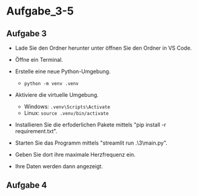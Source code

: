 # Aufgabe_3-5

## Aufgabe 3

- Lade Sie den Ordner herunter unter öffnen Sie den Ordner in VS Code.
- Öffne ein Terminal.
- Erstelle eine neue Python-Umgebung.
    - `python -m venv .venv`
- Aktiviere die virtuelle Umgebung.
    - Windows: `.venv\Scripts\Activate`
    - Linux: `source .venv/bin/activate`
- Installieren Sie die erfoderlichen Pakete mittels "pip install -r requirement.txt".

- Starten Sie das Programm mittels "streamlit run .\3\main.py".
- Geben Sie dort ihre maximale Herzfrequenz ein.
- Ihre Daten werden dann angezeigt.

## Aufgabe 4

